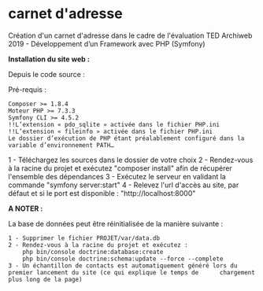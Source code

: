 # carnet d'adresse
Création d'un carnet d'adresse dans le cadre de l'évaluation TED Archiweb 2019 - Développement d’un Framework avec PHP (Symfony)

**Installation du site web :**

Depuis le code source : 
    
Pré-requis : 
      
    Composer >= 1.8.4
    Moteur PHP >= 7.3.3
    Symfony CLI >= 4.5.2
    !!L’extension « pdo_sqlite » activée dans le fichier PHP.ini
    !!L’extension « fileinfo » activée dans le fichier PHP.ini
    Le dossier d’exécution de PHP étant préalablement configuré dans la variable d’environnement PATH…

    
 1 - Téléchargez les sources dans le dossier de votre choix
 2 - Rendez-vous à la racine du projet et exécutez "composer install" afin de récupérer l'ensemble des dépendances
 3 - Exécutez le serveur en validant la commande "symfony server:start"
 4 - Relevez l'url d'accès au site, par défaut et si le port est disponible : "http://localhost:8000"
      
      
      
 
 
 **A NOTER :** 
 
 La base de données peut être réinitialisée de la manière suivante : 
 
    1 - Supprimer le fichier PROJET/var/data.db
    2 - Rendez-vous à la racine du projet et exécutez :
        php bin/console doctrine:database:create
        php bin/console doctrine:schema:update --force --complete
    3 - Un échantillon de contacts est automatiquement généré lors du premier lancement du site (ce qui explique le temps de      chargement plus long de la page)
      
